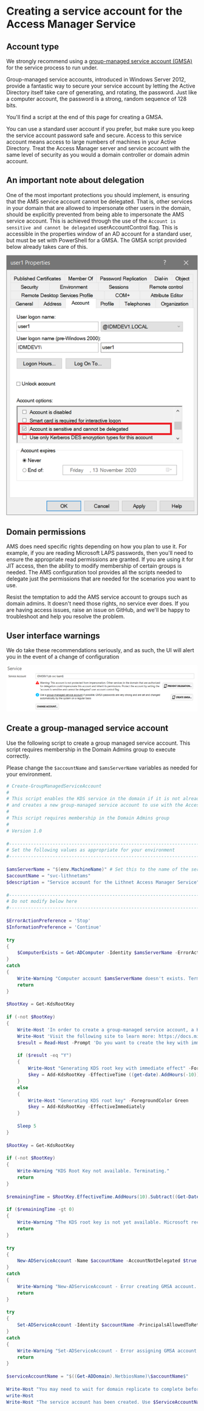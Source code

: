 # Creating a service account for the Access Manager Service

## Account type
We strongly recommend using a [group-managed service account (GMSA)](https://docs.microsoft.com/en-us/windows-server/security/group-managed-service-accounts/group-managed-service-accounts-overview) for the service process to run under.

Group-managed service accounts, introduced in Windows Server 2012, provide a fantastic way to secure your service account by letting the Active Directory itself take care of generating, and rotating, the password. Just like a computer account, the password is a strong, random sequence of 128 bits. 

You'll find a script at the end of this page for creating a GMSA.

You can use a standard user account if you prefer, but make sure you keep the service account password safe and secure. Access to this service account means access to large numbers of machines in your Active Directory. Treat the Access Manager server and service account with the same level of security as you would a domain controller or domain admin account.

## An important note about delegation
One of the most important protections you should implement, is ensuring that the AMS service account cannot be delegated. That is, other services in your domain that are allowed to impersonate other users in the domain, should be explicitly prevented from being able to impersonate the AMS service account. This is achieved through the use of the `Account is sensitive and cannot be delegated` userAccountControl flag. This is accessible in the properties window of an AD account for a standard user, but must be set with PowerShell for a GMSA. The GMSA script provided below already takes care of this.

<img src="../images/aduc-account-is-sensitive.png" alt="account_sensitive" >

## Domain permissions
AMS does need specific rights depending on how you plan to use it. For example, if you are reading Microsoft LAPS passwords, then you'll need to ensure the appropriate read permissions are granted. If you are using it for JIT access, then the ability to modify membership of certain groups is needed. The AMS configuration tool provides all the scripts needed to delegate just the permissions that are needed for the scenarios you want to use.

Resist the temptation to add the AMS service account to groups such as domain admins. It doesn't need those rights, no service ever does. If you are having access issues, raise an issue on GitHub, and we'll be happy to troubleshoot and help you resolve the problem.

## User interface warnings
We do take these recommendations seriously, and as such, the UI will alert you in the event of a change of configuration

<img src="../images/delegation-warning.png" alt="delegation_warning">

## Create a group-managed service account
Use the following script to create a group managed service account. This script requires membership in the Domain Admins group to execute correctly.

Please change the `$accountName` and `$amsServerName` variables as needed for your environment.

```powershell
# Create-GroupManagedServiceAccount
#
# This script enables the KDS service in the domain if it is not already enabled,
# and creates a new group-managed service account to use with the Access Manager service
#
# This script requires membership in the Domain Admins group
#
# Version 1.0

#-------------------------------------------------------------------------
# Set the following values as appropriate for your environment
#-------------------------------------------------------------------------

$amsServerName = "$(env.MachineName)" # Set this to the name of the server you are installing AMS on,
$accountName = "svc-lithnetams"
$description = "Service account for the Lithnet Access Manager Service"

#-------------------------------------------------------------------------
# Do not modify below here
#-------------------------------------------------------------------------

$ErrorActionPreference = 'Stop'
$InformationPreference = 'Continue'

try 
{
    $ComputerExists = Get-ADComputer -Identity $amsServerName -ErrorAction Stop
} 
catch 
{
    Write-Warning "Computer account $amsServerName doesn't exists. Terminating."
    return
}

$RootKey = Get-KdsRootKey

if (-not $RootKey) 
{
    Write-Host 'In order to create a group-managed service account, a KDS key must be generated for this domain. If this is a non-production domain, you can generate a new key with immediate effect, otherwise you must wait 10 hours for the key to replicate to all DCs before proceeding.' -ForegroundColor Yellow
    Write-Host 'Visit the following site to learn more: https://docs.microsoft.com/en-us/windows-server/security/group-managed-service-accounts/create-the-key-distribution-services-kds-root-key' -ForegroundColor Yellow
    $result = Read-Host -Prompt 'Do you want to create the key with immediate effect? Y/N'

    if ($result -eq "Y")
    {
        Write-Host "Generating KDS root key with immediate effect" -ForegroundColor Green
        $key = Add-KdsRootKey -EffectiveTime ((get-date).AddHours(-10))
    }
    else
    {
        Write-Host "Generating KDS root key" -ForegroundColor Green
        $key = Add-KdsRootKey -EffectiveImmediately
    }

    Sleep 5
}

$RootKey = Get-KdsRootKey

if (-not $RootKey)
{
    Write-Warning "KDS Root Key not available. Terminating."
    return
}

$remainingTime = $RootKey.EffectiveTime.AddHours(10).Subtract((Get-Date));

if ($remainingTime -gt 0) 
{
    Write-Warning "The KDS root key is not yet available. Microsoft recommend waiting 10 hours before using the KDS key, to ensure it has had time to replicate to all domain controllers. The KDS key will be ready in $($remainingTime). Please re-run this script after that time."
    return
}

try 
{
    New-ADServiceAccount -Name $accountName -AccountNotDelegated $true -Description $description -Enabled $true -KerberosEncryptionType AES256, AES128 -SamAccountName $accountName -RestrictToOutboundAuthenticationOnly -ErrorAction Stop
}
catch
{
    Write-Warning "New-ADServiceAccount - Error creating GMSA account. Terminating with error: $($_.Exception.Message)"
    return
}

try 
{
    Set-ADServiceAccount -Identity $accountName -PrincipalsAllowedToRetrieveManagedPassword $ComputerExists.SamAccountName
}
catch 
{
    Write-Warning "Set-ADServiceAccount - Error assigning GMSA account. Terminating with error: $($_.Exception.Message)"
    return
}

$serviceAccountName = "$((Get-ADDomain).NetbiosName)\$accountName$"

Write-Host "You may need to wait for domain replicate to complete before you are able to use the account" -ForegroundColor Yellow
write-Host
Write-Host "The service account has been created. Use $ServiceAccountName in the installer." -ForegroundColor Yellow
```